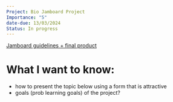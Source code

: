 ```yaml
---
Project: Bio Jamboard Project
Importance: "5"
date-due: 13/03/2024
Status: In progress
---
```

[Jamboard guidelines + final product](https://classroom.google.com/c/NjUzMzAwNDg2NDc3/p/NjQ2OTM5NjAwMjU4/details)

# What I want to know:
- how to present the topic below using a form that is attractive 
- goals (prob learning goals) of the project?